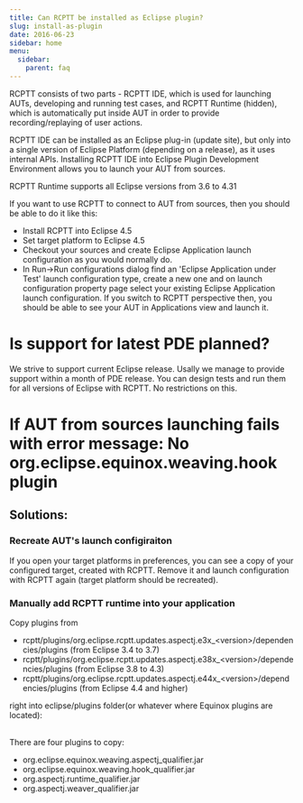```yaml
---
title: Can RCPTT be installed as Eclipse plugin?
slug: install-as-plugin
date: 2016-06-23
sidebar: home
menu:
  sidebar:
    parent: faq
---
```


RCPTT consists of two parts - RCPTT IDE, which is used for launching AUTs, developing and running test cases, 
and RCPTT Runtime (hidden), which is automatically put inside AUT in order to provide recording/replaying of user actions.

RCPTT IDE can be installed as an Eclipse plug-in (update site), but only into a single version of Eclipse Platform (depending on a release), as it uses internal APIs.
Installing RCPTT IDE into Eclipse Plugin Development Environment allows you to launch your AUT from sources.

RCPTT Runtime supports all Eclipse versions from 3.6 to 4.31

If you want to use RCPTT to connect to AUT from sources, then you should be able to do it like this:


- Install RCPTT into Eclipse 4.5
- Set target platform to Eclipse 4.5
- Checkout your sources and create Eclipse Application launch configuration as you would normally do.
- In Run->Run configurations dialog find an 'Eclipse Application under Test' launch configuration type, create a new one and on launch configuration property page select your existing Eclipse Application launch configuration.
If you switch to RCPTT perspective then, you should be able to see your AUT in Applications view and launch it.


# Is support for latest PDE planned?</h3>
We strive to support current Eclipse release. Usally we manage to provide support within a month of PDE release. You can design tests and run them for all versions of Eclipse with RCPTT. No restrictions on this.

# If AUT from sources launching fails with error message: No org.eclipse.equinox.weaving.hook plugin</h3>
## Solutions:
### Recreate AUT's launch configiraiton
If you open your target platforms in preferences, you can see a copy of your configured target, created with RCPTT. 
Remove it and launch configuration with RCPTT again (target platform should be recreated).
### Manually add RCPTT runtime into your application
Copy plugins from 

- rcptt/plugins/org.eclipse.rcptt.updates.aspectj.e3x_&lt;version>/dependencies/plugins (from Eclipse 3.4 to 3.7)
- rcptt/plugins/org.eclipse.rcptt.updates.aspectj.e38x_&lt;version>/dependencies/plugins (from Eclipse 3.8 to 4.3)
- rcptt/plugins/org.eclipse.rcptt.updates.aspectj.e44x_&lt;version>/dependencies/plugins (from Eclipse 4.4 and higher)

right into eclipse/plugins folder(or whatever where Equinox plugins are located):<br><br>

There are four plugins to copy:
- org.eclipse.equinox.weaving.aspectj_qualifier.jar
- org.eclipse.equinox.weaving.hook_qualifier.jar
- org.aspectj.runtime_qualifier.jar
- org.aspectj.weaver_qualifier.jar

